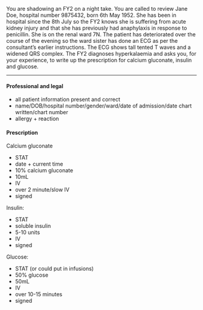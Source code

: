 You are shadowing an FY2 on a night take. You are called to review Jane Doe, hospital number 9875432, born 6th May 1952. She has been in hospital since the 8th July so the FY2 knows she is suffering from acute kidney injury and that she has previously had anaphylaxis in response to  penicillin. She is on the renal ward 7N. The patient has deteriorated over the course of the evening so the ward sister has done an ECG as per the consultant’s earlier instructions. The ECG shows tall tented T waves and a widened QRS complex. The FY2 diagnoses hyperkalaemia and asks you, for your experience, to write up the prescription for calcium gluconate, insulin and glucose.

----

#### Professional and legal

- all patient information present and correct
- name/DOB/hospital number/gender/ward/date of admission/date chart written/chart number
- allergy + reaction

#### Prescription

Calcium gluconate 

- STAT
- date + current time
- 10% calcium gluconate
- 10mL
- IV
- over 2 minute/slow IV
- signed

Insulin:

- STAT
- soluble insulin
- 5-10 units
- IV
- signed

Glucose:

- STAT (or could put in infusions)
- 50% glucose
- 50mL
- IV
- over 10-15 minutes
- signed